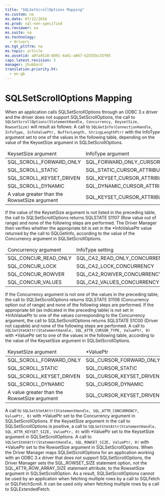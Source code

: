 ```yaml
---
title: "SQLSetScrollOptions Mapping"
ms.custom: na
ms.date: 07/12/2016
ms.prod: sql-non-specified
ms.reviewer: na
ms.suite: na
ms.technology: 
  - drivers
ms.tgt_pltfrm: na
ms.topic: article
ms.assetid: a0fa4510-8891-4a61-a867-b2555bc35f05
caps.latest.revision: 5
manager: jhubbard
translation.priority.ht: 
  - en-gb
---
```

# SQLSetScrollOptions Mapping
<?xml version="1.0" encoding="utf-8"?>
<developerReferenceWithoutSyntaxDocument xmlns="http://ddue.schemas.microsoft.com/authoring/2003/5" xmlns:xlink="http://www.w3.org/1999/xlink" xmlns:xsi="http://www.w3.org/2001/XMLSchema-instance" xsi:schemaLocation="http://ddue.schemas.microsoft.com/authoring/2003/5 http://dduestorage.blob.core.windows.net/ddueschema/developer.xsd">
  <introduction>
    <para>When an application calls <legacyBold>SQLSetScrollOptions</legacyBold> through an ODBC 3<legacyItalic>.x</legacyItalic> driver and the driver does not support <legacyBold>SQLSetScrollOptions</legacyBold>, the call to</para>
  </introduction>
  <section>
    <content>
      <code>SQLSetScrollOptions(StatementHandle, Concurrency, KeysetSize, RowsetSize)</code>
      <para>will result as follows:  </para>
      <list class="bullet">
        <listItem>
          <para>A call to </para>
          <code>SQLGetInfo(ConnectionHandle, InfoType, InfoValuePtr, BufferLength, StringLengthPtr)</code>
          <para>with the <legacyItalic>InfoType</legacyItalic> argument set to one of the values in the following table, depending on the value of the <legacyItalic>KeysetSize</legacyItalic> argument in <legacyBold>SQLSetScrollOptions</legacyBold>. </para>
          <table xmlns:caps="http://schemas.microsoft.com/build/caps/2013/11">
            <thead>
              <tr>
                <TD>
                  <para>
                    <legacyItalic>KeysetSize argument</legacyItalic>                   </para>
                </TD>
                <TD>
                  <para>
                    <legacyItalic>InfoType argument</legacyItalic>                   </para>
                </TD>
              </tr>
            </thead>
            <tbody>
              <tr>
                <TD>
                  <para>SQL_SCROLL_FORWARD_ONLY</para>
                </TD>
                <TD>
                  <para>SQL_FORWARD_ONLY_CURSOR_ATTRIBUTES2</para>
                </TD>
              </tr>
              <tr>
                <TD>
                  <para>SQL_SCROLL_STATIC</para>
                </TD>
                <TD>
                  <para>SQL_STATIC_CURSOR_ATTRIBUTES2</para>
                </TD>
              </tr>
              <tr>
                <TD>
                  <para>SQL_SCROLL_KEYSET_DRIVEN</para>
                </TD>
                <TD>
                  <para>SQL_KEYSET_CURSOR_ATTRIBUTES2</para>
                </TD>
              </tr>
              <tr>
                <TD>
                  <para>SQL_SCROLL_DYNAMIC</para>
                </TD>
                <TD>
                  <para>SQL_DYNAMIC_CURSOR_ATTRIBUTES2</para>
                </TD>
              </tr>
              <tr>
                <TD>
                  <para>A value greater than the <legacyItalic>RowsetSize</legacyItalic> argument</para>
                </TD>
                <TD>
                  <para>SQL_KEYSET_CURSOR_ATTRIBUTES2</para>
                </TD>
              </tr>
            </tbody>
          </table>
          <para>If the value of the <legacyItalic>KeysetSize</legacyItalic> argument is not listed in the preceding table, the call to <legacyBold>SQLSetScrollOptions</legacyBold> returns SQLSTATE S1107 (Row value out of range) and none of the following steps are performed.  </para>
          <para>The Driver Manager then verifies whether the appropriate bit is set in the <legacyItalic>*InfoValuePtr</legacyItalic> value returned by the call to <legacyBold>SQLGetInfo</legacyBold>, according to the value of the <legacyItalic>Concurrency</legacyItalic> argument in <legacyBold>SQLSetScrollOptions</legacyBold>. </para>
          <table xmlns:caps="http://schemas.microsoft.com/build/caps/2013/11">
            <thead>
              <tr>
                <TD>
                  <para>
                    <legacyItalic>Concurrency</legacyItalic> argument</para>
                </TD>
                <TD>
                  <para>
                    <legacyItalic>InfoType</legacyItalic> setting</para>
                </TD>
              </tr>
            </thead>
            <tbody>
              <tr>
                <TD>
                  <para>SQL_CONCUR_READ_ONLY</para>
                </TD>
                <TD>
                  <para>SQL_CA2_READ_ONLY_CONCURRENCY</para>
                </TD>
              </tr>
              <tr>
                <TD>
                  <para>SQL_CONCUR_LOCK</para>
                </TD>
                <TD>
                  <para>SQL_CA2_LOCK_CONCURRENCY</para>
                </TD>
              </tr>
              <tr>
                <TD>
                  <para>SQL_CONCUR_ROWVER</para>
                </TD>
                <TD>
                  <para>SQL_CA2_ROWVER_CONCURRENCY</para>
                </TD>
              </tr>
              <tr>
                <TD>
                  <para>SQL_CONCUR_VALUES</para>
                </TD>
                <TD>
                  <para>SQL_CA2_VALUES_CONCURRENCY</para>
                </TD>
              </tr>
            </tbody>
          </table>
          <para>If the <legacyItalic>Concurrency</legacyItalic> argument is not one of the values in the preceding table, the call to <legacyBold>SQLSetScrollOptions</legacyBold> returns SQLSTATE S1108 (Concurrency option out of range) and none of the following steps are performed. If the appropriate bit (as indicated in the preceding table) is not set in <legacyItalic>*InfoValuePtr</legacyItalic> to one of the values corresponding to the <legacyItalic>Concurrency</legacyItalic> argument, the call to <legacyBold>SQLSetScrollOptions</legacyBold> returns SQLSTATE S1C00 (Driver not capable) and none of the following steps are performed. </para>
        </listItem>
        <listItem>
          <para>A call to </para>
          <code>SQLSetStmtAttr(StatementHandle, SQL_ATTR_CURSOR_TYPE, ValuePtr, 0)</code>
          <para>with <legacyItalic>*ValuePtr</legacyItalic> set to one of the values in the following table, according to the value of the <legacyItalic>KeysetSize</legacyItalic> argument in <legacyBold>SQLSetScrollOptions</legacyBold>. </para>
          <table xmlns:caps="http://schemas.microsoft.com/build/caps/2013/11">
            <thead>
              <tr>
                <TD>
                  <para>
                    <legacyItalic>KeysetSize</legacyItalic> argument</para>
                </TD>
                <TD>
                  <para>
                    <legacyItalic>*ValuePtr</legacyItalic>                   </para>
                </TD>
              </tr>
            </thead>
            <tbody>
              <tr>
                <TD>
                  <para>SQL_SCROLL_FORWARD_ONLY</para>
                </TD>
                <TD>
                  <para>SQL_CURSOR_FORWARD_ONLY</para>
                </TD>
              </tr>
              <tr>
                <TD>
                  <para>SQL_SCROLL_STATIC</para>
                </TD>
                <TD>
                  <para>SQL_CURSOR_STATIC</para>
                </TD>
              </tr>
              <tr>
                <TD>
                  <para>SQL_SCROLL_KEYSET_DRIVEN</para>
                </TD>
                <TD>
                  <para>SQL_CURSOR_KEYSET_DRIVEN</para>
                </TD>
              </tr>
              <tr>
                <TD>
                  <para>SQL_SCROLL_DYNAMIC</para>
                </TD>
                <TD>
                  <para>SQL_CURSOR_DYNAMIC</para>
                </TD>
              </tr>
              <tr>
                <TD>
                  <para>A value greater than the <legacyItalic>RowsetSize</legacyItalic> argument</para>
                </TD>
                <TD>
                  <para>SQL_CURSOR_KEYSET_DRIVEN</para>
                </TD>
              </tr>
            </tbody>
          </table>
        </listItem>
        <listItem>
          <para>A call to </para>
          <code>SQLSetStmtAttr(StatementHandle, SQL_ATTR_CONCURRENCY, ValuePtr, 0)</code>
          <para>with <legacyItalic>*ValuePtr</legacyItalic> set to the <legacyItalic>Concurrency</legacyItalic> argument in <legacyBold>SQLSetScrollOptions</legacyBold>. </para>
        </listItem>
        <listItem>
          <para>If the <legacyItalic>KeysetSize</legacyItalic> argument in the call to <legacyBold>SQLSetScrollOptions</legacyBold> is positive, a call to </para>
          <code>SQLSetStmtAttr(StatementHandle, SQL_ATTR_KEYSET_SIZE, ValuePtr, 0)</code>
          <para>with <legacyItalic>*ValuePtr</legacyItalic> set to the <legacyItalic>KeysetSize</legacyItalic> argument in <legacyBold>SQLSetScrollOptions</legacyBold>. </para>
        </listItem>
        <listItem>
          <para>A call to </para>
          <code>SQLSetStmtAttr(StatementHandle, SQL_ROWSET_SIZE, ValuePtr, 0)</code>
          <para>with <legacyItalic>*ValuePtr</legacyItalic> set to the <legacyItalic>RowsetSize</legacyItalic> argument in <legacyBold>SQLSetScrollOptions</legacyBold>.  </para>
          <alert class="note">
            <para>When the Driver Manager maps <legacyBold>SQLSetScrollOptions</legacyBold> for an application working with an ODBC 3<legacyItalic>.x</legacyItalic> driver that does not support <legacyBold>SQLSetScrollOptions</legacyBold>, the Driver Manager sets the SQL_ROWSET_SIZE statement option, not the SQL_ATTR_ROW_ARRAY_SIZE statement attribute, to the <legacyItalic>RowsetSize</legacyItalic> argument in <legacyBold>SQLSetScrollOption</legacyBold>. As a result, <legacyBold>SQLSetScrollOptions</legacyBold> cannot be used by an application when fetching multiple rows by a call to <legacyBold>SQLFetch</legacyBold> or <legacyBold>SQLFetchScroll</legacyBold>. It can be used only when fetching multiple rows by a call to <legacyBold>SQLExtendedFetch</legacyBold>.</para>
          </alert>
        </listItem>
      </list>
    </content>
  </section>
  <relatedTopics />
</developerReferenceWithoutSyntaxDocument>